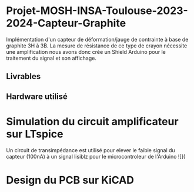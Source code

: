 # Projet-MOSH-INSA-Toulouse-2023-2024-Capteur-Graphite
Implémentation d'un capteur de déformation/jauge de contrainte à base de graphite 3H à 3B. La mesure de résistance de ce type de crayon nécessite une amplification nous avons donc crée un Shield Arduino pour le traitement du signal et son affichage.

## Livrables
## Hardware utilisé

# Simulation du circuit amplificateur sur LTspice
Un circuit de transimpédance est utilisé pour elever le faible signal du capteur (100nA) à un signal lisiblz pour le microcontroleur de l'Arduino
![](

# Design du PCB sur KiCAD
